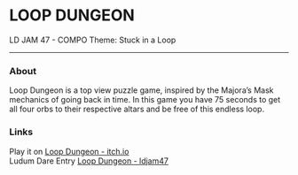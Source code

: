 # LOOP DUNGEON
LD JAM 47 - COMPO
Theme: Stuck in a Loop

---

### About
Loop Dungeon is a top view puzzle game, inspired by the Majora’s Mask mechanics of going back in time. In this game you have 75 seconds to get all four orbs to their respective altars and be free of this endless loop.

### Links

 Play it on [Loop Dungeon - itch.io](https://oliveiras.itch.io/loop-dungeon)   
 Ludum Dare Entry [Loop Dungeon - ldjam47](https://ldjam.com/events/ludum-dare/47/loop-dungeon)
